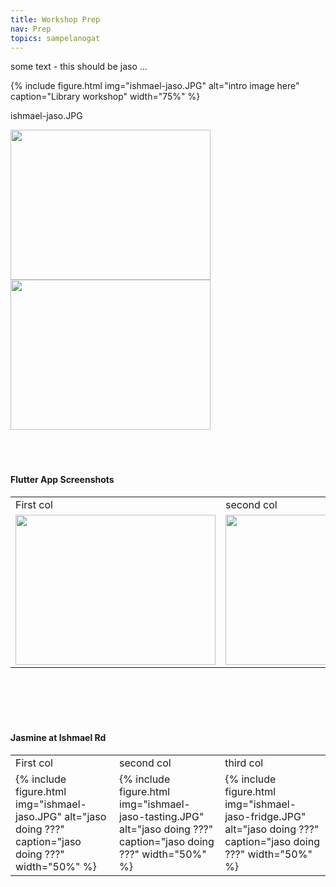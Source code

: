```yaml
---
title: Workshop Prep
nav: Prep
topics: sampelanogat
---
```


some text - this should be jaso ...


{% include figure.html img="ishmael-jaso.JPG" alt="intro image here" caption="Library workshop" width="75%" %}

ishmael-jaso.JPG

<img src="https://dickturpshead.github.io/sampelanogat/images/ishmael-jaso.JPG" width=320 height=240>


<img src="https://dickturpshead.github.io/sampelanogat/images/ishmael-jaso.JPG" width=320 height=240>


<br/>
<br/>
<br/>
<br/>

#### Flutter App Screenshots

<table>
  <tr>
    <td>First col</td>
     <td>second col</td>
     <td>third col</td>
  </tr>
  <tr>
    <td><img src="https://dickturpshead.github.io/sampelanogat/images/ishmael-jaso.JPG" width=320 height=240></td>
    <td><img src="https://dickturpshead.github.io/sampelanogat/images/ishmael-jaso-tasting.JPG" width=320 height=240></td>
    <td><img src="https://dickturpshead.github.io/sampelanogat/images/ishmael-jaso-fridge.JPG" width=320 height=240></td>
  </tr>
 </table>


<br/>
<br/>
<br/>
<br/>

#### Jasmine at Ishmael Rd

<table>
  <tr>
    <td>First col</td>
     <td>second col</td>
     <td>third col</td>
  </tr>
  <tr>
    <td>{% include figure.html img="ishmael-jaso.JPG" alt="jaso doing ???" caption="jaso doing ???" width="50%" %}</td>
    <td>{% include figure.html img="ishmael-jaso-tasting.JPG" alt="jaso doing ???" caption="jaso doing ???" width="50%" %}</td>
    <td>{% include figure.html img="ishmael-jaso-fridge.JPG" alt="jaso doing ???" caption="jaso doing ???" width="50%" %}</td>
  </tr>
 </table>
